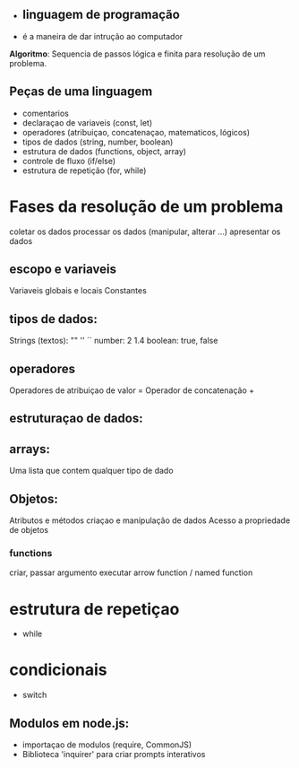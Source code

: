 - ## linguagem de programação 
- é a maneira de dar intrução ao computador

 **Algoritmo**: Sequencia de passos lógica e finita para resolução de um problema.

 ## Peças de uma linguagem 

 - comentarios 
 - declaraçao de variaveis (const, let)
 - operadores (atribuiçao, concatenaçao, matematicos, lógicos)
 - tipos de dados (string, number, boolean)
 - estrutura de dados (functions, object, array)
 - controle de fluxo (if/else)
 - estrutura de repetição (for, while)

 # Fases da resolução de um problema

 coletar os dados
 processar os dados (manipular, alterar ...)
 apresentar os dados

  ## escopo e variaveis

  Variaveis globais e locais
  Constantes 

  ## tipos de dados:

  Strings (textos): "" '' ``
  number: 2   1.4
  boolean: true, false 
  

  ## operadores 
  
  Operadores de atribuiçao de valor =
  Operador de concatenação  +
 
  ## estruturaçao de dados:
   

  ## arrays:

  Uma lista que contem qualquer tipo de dado 

  ## Objetos:

  Atributos e métodos
  criaçao e manipulação de dados
  Acesso a propriedade de objetos  
  
  
  ### functions 

  criar, passar argumento
  executar
  arrow function / named function

  # estrutura de repetiçao

  - while

  # condicionais 

  - switch

  ## Modulos em node.js:

  - importaçao de modulos (require, CommonJS)
  - Biblioteca 'inquirer' para criar prompts interativos 